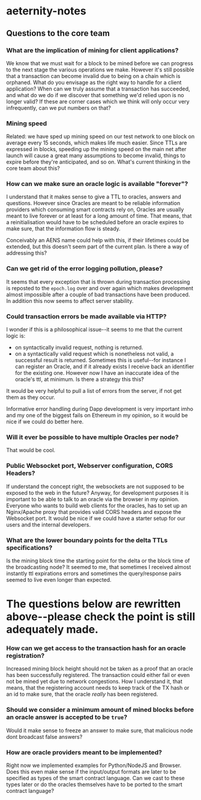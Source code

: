 # aeternity-notes

## Questions to the core team

### What are the implication of mining for client applications? 

We know that we must wait for a block to be mined before we can progress to the next stage the various operations we make. However it's still possible that a transaction can become invalid due to being on a chain which is orphaned. What do you envisage as the right way to handle for a client application? When can we truly assume that a transaction has succeeded, and what do we do if we discover that something we'd relied upon is no longer valid? If these are corner cases which we think will only occur very infrequently, can we put numbers on that?

### Mining speed 
Related: we have sped up mining speed on our test network to one block on average every 15 seconds, which makes life much easier. Since TTLs are expressed in blocks, speeding up the mining speed on the main net after launch will cause a great many assumptions to become invalid, things to expire before they're anticipated, and so on. What's current thinking in the core team about this?

### How can we make sure an oracle logic is available "forever"?

I understand that it makes sense to give a TTL to oracles, answers and questions. However since Oracles are meant to be reliable information providers which consuming smart contracts rely on, Oracles are usually meant to live forever or at least for a long amount of time. That means, that a reinitialisation would have to be scheduled before an oracle expires to make sure, that the information flow is steady. 

Conceivably an AENS name could help with this, if their lifetimes could be extended, but this doesn't seem part of the current plan. Is there a way of addressing this?

### Can we get rid of the error logging pollution, please?

It seems that every exception that is thrown during transaction processing is reposted to the `epoch.log` over and over again which makes development almost impossible after a couple of bad transactions have been produced. In addition this now seems to affect server stability.

### Could transaction errors be made available via HTTP? 

I wonder if this is a philosophical issue--it seems to me that the current logic is:

- on syntactically invalid request, nothing is returned.
- on a syntactically valid request which is nonetheless not valid, a successful result is returned. Sometimes this is useful--for instance I can register an Oracle, and if it already exists I receive back an identifier for the existing one. However now I have an inaccurate idea of the oracle's ttl, at minimum. Is there a strategy this this?

It would be very helpful to pull a list of errors from the server, if not get them as they occur.


Informative error handling during Dapp development is very important imho and my one of the biggest fails on Ethereum in my opinion, so it would be nice if we could do better here.

### Will it ever be possible to have multiple Oracles per node?

That would be cool.

### Public Websocket port, Webserver configuration, CORS Headers?
If understand the concept right, the websockets are not supposed to be exposed to the web in the future? Anyway, for development purposes it is important to be able to talk to an oracle via the browser in my opinion. Everyone who wants to build web clients for the oracles, has to set up an Nginx/Apache proxy that provides valid CORS headers and expose the Websocket port. It would be nice if we could have a starter setup for our users and the internal developers.


### What are the lower boundary points for the delta TTLs specifications?

Is the mining block time the starting point for the delta or the block time of the broadcasting node? It seemed to me, that sometimes I received almost instantly ttl expirations errors and sometimes the query/response pairs seemed to live even longer than expected.

# The questions below are rewritten above--please check the point is still adequately made.


### How can we get access to the transaction hash for an oracle registration?

Increased mining block height should not be taken as a proof that an oracle has been successfully registered. The transaction could either fail or even not be mined yet due to network congestions. How I understand it, that means, that the registering account needs to keep track of the TX hash or an id to make sure, that the oracle *really* has been registered.

### Should we consider a minimum amount of mined blocks before an oracle answer is accepted to be `true`?

Would it make sense to freeze an answer to make sure, that malicious node dont broadcast false answers?



### How are oracle providers meant to be implemented?

Right now we implemented examples for Python/NodeJS and Browser. Does this even make sense if the input/output formats are later to be specified as types of the smart contract language. Can we cast to these types later or do the oracles themselves have to be ported to the smart contract language?

